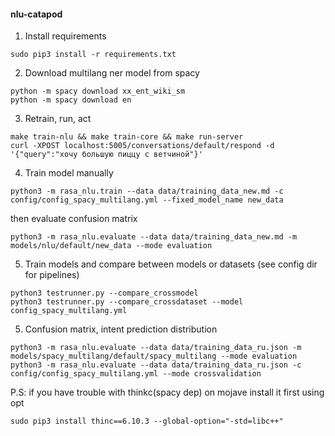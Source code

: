 #### nlu-catapod

1) Install requirements
```
sudo pip3 install -r requirements.txt
```
2) Download multilang ner model from spacy
```
python -m spacy download xx_ent_wiki_sm
python -m spacy download en
```

3) Retrain, run, act
```
make train-nlu && make train-core && make run-server
curl -XPOST localhost:5005/conversations/default/respond -d '{"query":"хочу большую пиццу с ветчиной"}'
```

4) Train model manually
```
python3 -m rasa_nlu.train --data data/training_data_new.md -c config/config_spacy_multilang.yml --fixed_model_name new_data
```
then evaluate confusion matrix
```
python3 -m rasa_nlu.evaluate --data data/training_data_new.md -m models/nlu/default/new_data --mode evaluation
```

5) Train models and compare between models or datasets (see config dir for pipelines)
```
python3 testrunner.py --compare_crossmodel
python3 testrunner.py --compare_crossdataset --model config_spacy_multilang.yml
```
5) Confusion matrix, intent prediction distribution
```
python3 -m rasa_nlu.evaluate --data data/training_data_ru.json -m models/spacy_multilang/default/spacy_multilang --mode evaluation 
python3 -m rasa_nlu.evaluate --data data/training_data_ru.json -c config/config_spacy_multilang.yml --mode crossvalidation 
```

P.S:
if you have trouble with thinkc(spacy dep) on mojave install it first using opt
```
sudo pip3 install thinc==6.10.3 --global-option="-std=libc++"
```